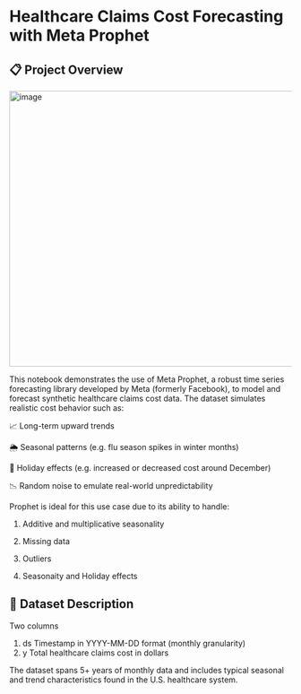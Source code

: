 # Healthcare Claims Cost Forecasting with Meta Prophet
## 📋 Project Overview

<img width="1008" height="492" alt="image" src="https://github.com/user-attachments/assets/4a7b3f1d-f75c-41ab-9fc8-450ccafd17f4" />


This notebook demonstrates the use of Meta Prophet, a robust time series forecasting library developed by Meta (formerly Facebook), to model and forecast synthetic healthcare claims cost data. The dataset simulates realistic cost behavior such as:

📈 Long-term upward trends

🌦 Seasonal patterns (e.g. flu season spikes in winter months)

🎄 Holiday effects (e.g. increased or decreased cost around December)

📉 Random noise to emulate real-world unpredictability

Prophet is ideal for this use case due to its ability to handle:

  1. Additive and multiplicative seasonality

  2. Missing data

  3. Outliers

  4. Seasonaity and Holiday effects

## 🔢 Dataset Description
Two columns
  1. ds	Timestamp in YYYY-MM-DD format (monthly granularity)
  2. y	Total healthcare claims cost in dollars

The dataset spans 5+ years of monthly data and includes typical seasonal and trend characteristics found in the U.S. healthcare system.

